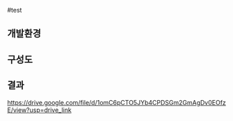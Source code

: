 #test

## 개발환경


## 구성도


## 결과
https://drive.google.com/file/d/1omC6pCTO5JYb4CPDSGm2GmAgDv0EOfzE/view?usp=drive_link
